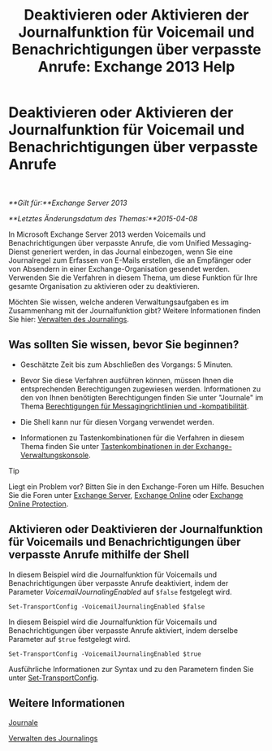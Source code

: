 ﻿---
title: 'Deaktivieren oder Aktivieren der Journalfunktion für Voicemail und Benachrichtigungen über verpasste Anrufe: Exchange 2013 Help'
TOCTitle: Deaktivieren oder Aktivieren der Journalfunktion für Voicemail und Benachrichtigungen über verpasste Anrufe
ms:assetid: 5164a92e-69e6-4339-b80c-0cfbf0dc0198
ms:mtpsurl: https://technet.microsoft.com/de-de/library/Bb201690(v=EXCHG.150)
ms:contentKeyID: 50475642
ms.date: 04/24/2018
mtps_version: v=EXCHG.150
ms.translationtype: HT
---

# Deaktivieren oder Aktivieren der Journalfunktion für Voicemail und Benachrichtigungen über verpasste Anrufe

 

_**Gilt für:**Exchange Server 2013_

_**Letztes Änderungsdatum des Themas:**2015-04-08_

In Microsoft Exchange Server 2013 werden Voicemails und Benachrichtigungen über verpasste Anrufe, die vom Unified Messaging-Dienst generiert werden, in das Journal einbezogen, wenn Sie eine Journalregel zum Erfassen von E-Mails erstellen, die an Empfänger oder von Absendern in einer Exchange-Organisation gesendet werden. Verwenden Sie die Verfahren in diesem Thema, um diese Funktion für Ihre gesamte Organisation zu aktivieren oder zu deaktivieren.

Möchten Sie wissen, welche anderen Verwaltungsaufgaben es im Zusammenhang mit der Journalfunktion gibt? Weitere Informationen finden Sie hier: [Verwalten des Journalings](manage-journaling-exchange-2013-help.md).

## Was sollten Sie wissen, bevor Sie beginnen?

  - Geschätzte Zeit bis zum Abschließen des Vorgangs: 5 Minuten.

  - Bevor Sie diese Verfahren ausführen können, müssen Ihnen die entsprechenden Berechtigungen zugewiesen werden. Informationen zu den von Ihnen benötigten Berechtigungen finden Sie unter "Journale" im Thema [Berechtigungen für Messagingrichtlinien und -kompatibilität](messaging-policy-and-compliance-permissions-exchange-2013-help.md).

  - Die Shell kann nur für diesen Vorgang verwendet werden.

  - Informationen zu Tastenkombinationen für die Verfahren in diesem Thema finden Sie unter [Tastenkombinationen in der Exchange-Verwaltungskonsole](keyboard-shortcuts-in-the-exchange-admin-center-exchange-online-protection-help.md).


> [!TIP]
> Liegt ein Problem vor? Bitten Sie in den Exchange-Foren um Hilfe. Besuchen Sie die Foren unter <A href="https://go.microsoft.com/fwlink/p/?linkid=60612">Exchange Server</A>, <A href="https://go.microsoft.com/fwlink/p/?linkid=267542">Exchange Online</A> oder <A href="https://go.microsoft.com/fwlink/p/?linkid=285351">Exchange Online Protection</A>.



## Aktivieren oder Deaktivieren der Journalfunktion für Voicemails und Benachrichtigungen über verpasste Anrufe mithilfe der Shell

In diesem Beispiel wird die Journalfunktion für Voicemails und Benachrichtigungen über verpasste Anrufe deaktiviert, indem der Parameter *VoicemailJournalingEnabled* auf `$false` festgelegt wird.

    Set-TransportConfig -VoicemailJournalingEnabled $false

In diesem Beispiel wird die Journalfunktion für Voicemails und Benachrichtigungen über verpasste Anrufe aktiviert, indem derselbe Parameter auf `$true` festgelegt wird.

    Set-TransportConfig -VoicemailJournalingEnabled $true

Ausführliche Informationen zur Syntax und zu den Parametern finden Sie unter [Set-TransportConfig](https://technet.microsoft.com/de-de/library/bb124151\(v=exchg.150\)).

## Weitere Informationen

[Journale](journaling-exchange-2013-help.md)

[Verwalten des Journalings](manage-journaling-exchange-2013-help.md)

